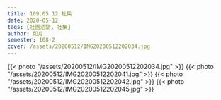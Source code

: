 ```yaml
---
title: 109.05.12 社集
date: 2020-05-12
tags: [社團活動, 社集]
author: 如月
semester: 108-2
cover: /assets/20200512/IMG20200512202034.jpg
---
```


{{< photo "/assets/20200512/IMG20200512202034.jpg" >}}
{{< photo "/assets/20200512/IMG20200512202041.jpg" >}}
{{< photo "/assets/20200512/IMG20200512202042.jpg" >}}
{{< photo "/assets/20200512/IMG20200512202045.jpg" >}}